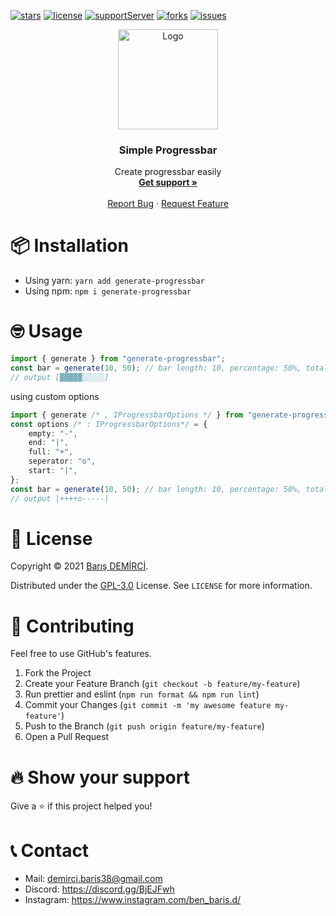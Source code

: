 [![stars](https://img.shields.io/github/stars/barbarbar338/generate-progressbar?color=yellow&logo=github&style=for-the-badge)](https://github.com/barbarbar338/generate-progressbar)
[![license](https://img.shields.io/github/license/barbarbar338/generate-progressbar?logo=github&style=for-the-badge)](https://github.com/barbarbar338/generate-progressbar)
[![supportServer](https://img.shields.io/discord/711995199945179187?color=7289DA&label=Support&logo=discord&style=for-the-badge)](https://discord.gg/BjEJFwh)
[![forks](https://img.shields.io/github/forks/barbarbar338/generate-progressbar?color=green&logo=github&style=for-the-badge)](https://github.com/barbarbar338/generate-progressbar)
[![issues](https://img.shields.io/github/issues/barbarbar338/generate-progressbar?color=red&logo=github&style=for-the-badge)](https://github.com/barbarbar338/generate-progressbar)

<p align="center">
  <img src="https://raw.githubusercontent.com/barbarbar338/generate-progressbar/main/icon.png" alt="Logo" width="160" height="160" />
  <h3 align="center">Simple Progressbar</h3>

  <p align="center">
    Create progressbar easily
    <br />
    <a href="https://discord.gg/BjEJFwh"><strong>Get support »</strong></a>
    <br />
    <br />
    <a href="https://github.com/barbarbar338/generate-progressbar/issues">Report Bug</a>
    ·
    <a href="https://github.com/barbarbar338/generate-progressbar/issues">Request Feature</a>
  </p>
</p>

# 📦 Installation

-   Using yarn: `yarn add generate-progressbar`
-   Using npm: `npm i generate-progressbar`

# 🤓 Usage

```ts
import { generate } from "generate-progressbar";
const bar = generate(10, 50); // bar length: 10, percentage: 50%, total length: 12
// output [▓▓▓▓▓░░░░░]
```

using custom options

```ts
import { generate /* , IProgressbarOptions */ } from "generate-progressbar";
const options /* : IProgressbarOptions*/ = {
	empty: "-",
	end: "|",
	full: "+",
	seperator: "o",
	start: "|",
};
const bar = generate(10, 50); // bar length: 10, percentage: 50%, total length: 12
// output |++++o-----|
```

# 📄 License

Copyright © 2021 [Barış DEMİRCİ](https://github.com/barbarbar338).

Distributed under the [GPL-3.0](https://www.gnu.org/licenses/gpl-3.0.html) License. See `LICENSE` for more information.

# 🧦 Contributing

Feel free to use GitHub's features.

1. Fork the Project
2. Create your Feature Branch (`git checkout -b feature/my-feature`)
3. Run prettier and eslint (`npm run format && npm run lint`)
4. Commit your Changes (`git commit -m 'my awesome feature my-feature'`)
5. Push to the Branch (`git push origin feature/my-feature`)
6. Open a Pull Request

# 🔥 Show your support

Give a ⭐️ if this project helped you!

# 📞 Contact

-   Mail: demirci.baris38@gmail.com
-   Discord: https://discord.gg/BjEJFwh
-   Instagram: https://www.instagram.com/ben_baris.d/
